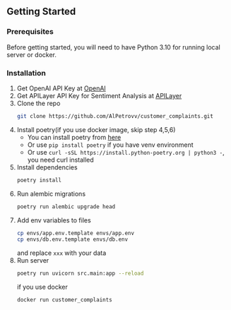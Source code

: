 ## Getting Started

### Prerequisites

Before getting started, you will need to have Python 3.10 for running local server or docker.

### Installation

1. Get  OpenAI API Key at [OpenAI](https://platform.openai.com/docs/guides/completion/overview)
2. Get APILayer API Key for Sentiment Analysis at [APILayer](https://apilayer.com/marketplace/sentiment-analysis-api)
3. Clone the repo
   ```sh
   git clone https://github.com/AlPetrovv/customer_complaints.git
   ```
4. Install poetry(if you use docker image, skip step 4,5,6)
   * You can install poetry from [here](https://python-poetry.org/)
   * Or use `pip install poetry` if you have venv environment
   * Or use `curl -sSL https://install.python-poetry.org | python3 -`, you need curl installed
5. Install dependencies
   ```sh
   poetry install
   ```
6. Run alembic migrations
   ```sh
   poetry run alembic upgrade head
   ```
7. Add env variables to files 
   ```sh
   cp envs/app.env.template envs/app.env
   cp envs/db.env.template envs/db.env
   ```
   and replace `xxx` with your data
8. Run server
   ```sh
   poetry run uvicorn src.main:app --reload
   ```
   if you use docker
   ```sh
   docker run customer_complaints
   ```
